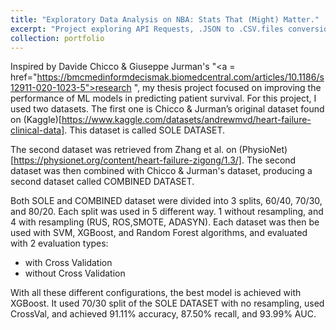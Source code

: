 ```yaml
---
title: "Exploratory Data Analysis on NBA: Stats That (Might) Matter."
excerpt: "Project exploring API Requests, .JSON to .CSV.files conversion, and EDA <br/><img src='/images/porfolio2.png'/>"
collection: portfolio
---
```


Inspired by Davide Chicco & Giuseppe Jurman's "<a = href="https://bmcmedinformdecismak.biomedcentral.com/articles/10.1186/s12911-020-1023-5">research </a>", my thesis project focused on improving the performance of ML models in predicting patient survival. For this project, I used two datasets. The first one is Chicco & Jurman’s original dataset found on (Kaggle)[https://www.kaggle.com/datasets/andrewmvd/heart-failure-clinical-data]. This dataset is called SOLE DATASET. 

The second dataset was retrieved from Zhang et al. on (PhysioNet)[https://physionet.org/content/heart-failure-zigong/1.3/]. The second dataset was then combined with Chicco & Jurman's dataset, producing a second dataset called COMBINED DATASET.

Both SOLE and COMBINED dataset were divided into 3 splits, 60/40, 70/30, and 80/20. Each split was used in 5 different way. 1 without resampling, and 4 with resampling (RUS, ROS,SMOTE, ADASYN). Each dataset was then be used with SVM, XGBoost, and Random Forest algorithms, and evaluated with 2 evaluation types: 
* with Cross Validation
* without Cross Validation

With all these different configurations, the best model is achieved with XGBoost. It used 70/30 split of the SOLE DATASET with no resampling, used CrossVal, and achieved  91.11% accuracy, 87.50% recall, and 93.99% AUC.